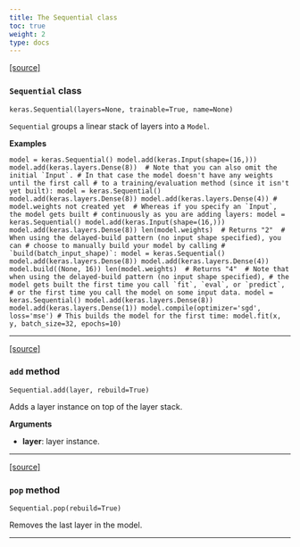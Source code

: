```yaml
---
title: The Sequential class
toc: true
weight: 2
type: docs
---
```


[\[source\]](https://github.com/keras-team/keras/tree/v3.6.0/keras/src/models/sequential.py#L19)

### `Sequential` class

`keras.Sequential(layers=None, trainable=True, name=None)`

`Sequential` groups a linear stack of layers into a `Model`.

**Examples**

`` model = keras.Sequential() model.add(keras.Input(shape=(16,))) model.add(keras.layers.Dense(8))  # Note that you can also omit the initial `Input`. # In that case the model doesn't have any weights until the first call # to a training/evaluation method (since it isn't yet built): model = keras.Sequential() model.add(keras.layers.Dense(8)) model.add(keras.layers.Dense(4)) # model.weights not created yet  # Whereas if you specify an `Input`, the model gets built # continuously as you are adding layers: model = keras.Sequential() model.add(keras.Input(shape=(16,))) model.add(keras.layers.Dense(8)) len(model.weights)  # Returns "2"  # When using the delayed-build pattern (no input shape specified), you can # choose to manually build your model by calling # `build(batch_input_shape)`: model = keras.Sequential() model.add(keras.layers.Dense(8)) model.add(keras.layers.Dense(4)) model.build((None, 16)) len(model.weights)  # Returns "4"  # Note that when using the delayed-build pattern (no input shape specified), # the model gets built the first time you call `fit`, `eval`, or `predict`, # or the first time you call the model on some input data. model = keras.Sequential() model.add(keras.layers.Dense(8)) model.add(keras.layers.Dense(1)) model.compile(optimizer='sgd', loss='mse') # This builds the model for the first time: model.fit(x, y, batch_size=32, epochs=10) ``

---

[\[source\]](https://github.com/keras-team/keras/tree/v3.6.0/keras/src/models/sequential.py#L78)

### `add` method

`Sequential.add(layer, rebuild=True)`

Adds a layer instance on top of the layer stack.

**Arguments**

- **layer**: layer instance.

---

[\[source\]](https://github.com/keras-team/keras/tree/v3.6.0/keras/src/models/sequential.py#L127)

### `pop` method

`Sequential.pop(rebuild=True)`

Removes the last layer in the model.

---
